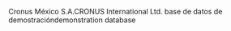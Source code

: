<span data-ttu-id="debbf-101">Cronus México S.A.</span><span class="sxs-lookup"><span data-stu-id="debbf-101">CRONUS International Ltd.</span></span> <span data-ttu-id="debbf-102">base de datos de demostración</span><span class="sxs-lookup"><span data-stu-id="debbf-102">demonstration database</span></span>
